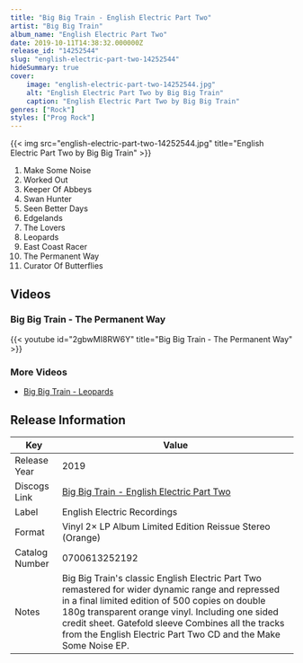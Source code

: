 ```yaml
---
title: "Big Big Train - English Electric Part Two"
artist: "Big Big Train"
album_name: "English Electric Part Two"
date: 2019-10-11T14:38:32.000000Z
release_id: "14252544"
slug: "english-electric-part-two-14252544"
hideSummary: true
cover:
    image: "english-electric-part-two-14252544.jpg"
    alt: "English Electric Part Two by Big Big Train"
    caption: "English Electric Part Two by Big Big Train"
genres: ["Rock"]
styles: ["Prog Rock"]
---
```


{{< img src="english-electric-part-two-14252544.jpg" title="English Electric Part Two by Big Big Train" >}}

<!-- section break -->

1. Make Some Noise
2. Worked Out
3. Keeper Of Abbeys
4. Swan Hunter
5. Seen Better Days
6. Edgelands
7. The Lovers
8. Leopards
9. East Coast Racer
10. The Permanent Way
11. Curator Of Butterflies

<!-- section break -->




## Videos
### Big Big Train - The Permanent Way
{{< youtube id="2gbwMI8RW6Y" title="Big Big Train - The Permanent Way" >}}<br>

### More Videos

- [Big Big Train - Leopards](https://www.youtube.com/watch?v=X4A4rFLUS84)


## Release Information
|  Key           | Value                                                |
| ---------------| ---------------------------------------------------- |
| Release Year   | 2019                                   |
| Discogs Link   | [Big Big Train - English Electric Part Two](https://www.discogs.com/release/14252544-Big-Big-Train-English-Electric-Part-Two) |
| Label          | English Electric Recordings |
| Format         | Vinyl 2× LP Album Limited Edition Reissue Stereo (Orange) |
| Catalog Number | 0700613252192 |
| Notes | Big Big Train's classic English Electric Part Two remastered for wider dynamic range and repressed in a final limited edition of 500 copies on double 180g transparent orange vinyl. Including one sided credit sheet. Gatefold sleeve    Combines all the tracks from the English Electric Part Two CD and the Make Some Noise EP. |